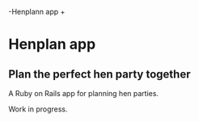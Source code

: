 -Henplann app
 +<h1>Henplan app</h1>
  <h2> Plan the perfect hen party together </h2>
  
  A Ruby on Rails app for planning hen parties.
  
  Work in progress.
